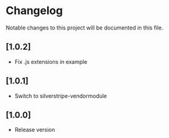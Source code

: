 # Changelog

Notable changes to this project will be documented in this file.

## [1.0.2]

- Fix .js extensions in example


## [1.0.1]

- Switch to silverstripe-vendormodule


## [1.0.0]

- Release version
